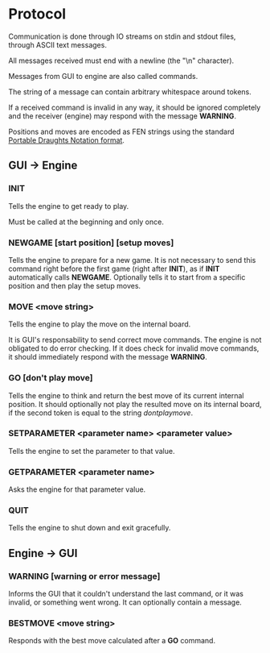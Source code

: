 # Protocol

Communication is done through IO streams on stdin and stdout files, through ASCII text messages.

All messages received must end with a newline (the "\n" character).

Messages from GUI to engine are also called commands.

The string of a message can contain arbitrary whitespace around tokens.

If a received command is invalid in any way, it should be ignored completely and the receiver (engine) may respond with
the message **WARNING**.

Positions and moves are encoded as FEN strings using the standard
[Portable Draughts Notation format](https://en.wikipedia.org/wiki/Portable_Draughts_Notation).

## GUI -> Engine

### INIT

Tells the engine to get ready to play.

Must be called at the beginning and only once.

### NEWGAME [start position] [setup moves]

Tells the engine to prepare for a new game. It is not necessary to send this command right before the first game
(right after **INIT**), as if **INIT** automatically calls **NEWGAME**. Optionally tells it to start from a specific
position and then play the setup moves.

### MOVE \<move string\>

Tells the engine to play the move on the internal board.

It is GUI's responsability to send correct move commands. The engine is not obligated to do error checking. If it
does check for invalid move commands, it should immediately respond with the message **WARNING**.

### GO [don't play move]

Tells the engine to think and return the best move of its current internal position. It should optionally not play
the resulted move on its internal board, if the second token is equal to the string *dontplaymove*.

### SETPARAMETER \<parameter name\> \<parameter value\>

Tells the engine to set the parameter to that value.

<!-- TODO what parameters must exist? -->
<!-- FIXME specify messages more rigorously -->

### GETPARAMETER \<parameter name\>

Asks the engine for that parameter value.

### QUIT

Tells the engine to shut down and exit gracefully.

## Engine -> GUI

### WARNING [warning or error message]

Informs the GUI that it couldn't understand the last command, or it was invalid, or something went wrong. It can
optionally contain a message.

### BESTMOVE \<move string\>

Responds with the best move calculated after a **GO** command.
